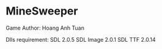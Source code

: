 # MineSweeper
Game Author: Hoang Anh Tuan

Dlls requirement: SDL 2.0.5 SDL Image 2.0.1 SDL TTF 2.0.14

